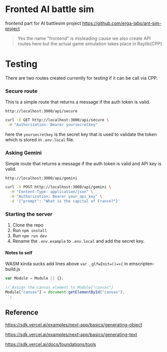 # Fronted AI battle sim

frontend part for AI battlesim project https://github.com/erga-labs/ant-sim-project

> Yes the name "frontend" is misleading cause we also create API routes here but the actual game simulation takes place in Raylib(CPP)

# Testing

There are two routes created currently for testing if it can be call via CPP.

### Secure route

This is a simple route that returns a message if the auth token is valid.

`http://localhost:3000/api/secure`

```bash
curl -X GET http://localhost:3000/api/secure \
 -H "Authorization: Bearer yoursecretkey"

```

here the `yoursecretkey` is the secret key that is used to validate the token which is stored in `.env.local` file.

### Asking Gemini

Simple route that returns a message if the auth token is valid and API key is valid.

`http://localhost:3000/api/gemini`

```bash
curl -X POST http://localhost:3000/api/gemini \
  -H "Content-Type: application/json" \
  -H "Authorization: Bearer your_api_key" \
  -d '{"prompt": "What is the capital of France?"}'
```

### Starting the server

1. Clone the repo
2. Run `npm install`
3. Run `npm run dev`
4. Rename the `.env.example` to `.env.local` and add the secret key.

#### Notes to self

WASM kinda sucks add lines above `var _glfwInit=()=>{` in emscripten-build.js

```js
var Module = Module || {};

// Assign the canvas element to Module["canvas"]
Module["canvas"] = document.getElementById("canvas");
``;
```

## Reference

https://sdk.vercel.ai/examples/next-app/basics/generating-object

https://sdk.vercel.ai/examples/next-app/basics/generating-text

https://sdk.vercel.ai/docs/foundations/tools

